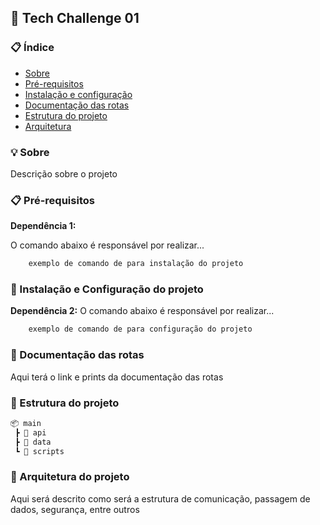 ## 🚀 Tech Challenge 01

### 📋 Índice
- [Sobre](#-sobre)
- [Pré-requisitos](#-pré-requisitos)
- [Instalação e configuração](#-instalação-e-configuração-do-projeto)
- [Documentação das rotas](#-documentação-das-rotas)
- [Estrutura do projeto](#-estrutura-do-projeto)
- [Arquitetura](#-arquitetura-do-projeto)


### 💡 Sobre
Descrição sobre o projeto

### 📋 Pré-requisitos
**Dependência 1:** 

O comando abaixo é responsável por realizar...

```bash 
    exemplo de comando de para instalação do projeto
```

### 🔧 Instalação e Configuração do projeto

**Dependência 2:** 
O comando abaixo é responsável por realizar...

```bash 
    exemplo de comando de para configuração do projeto
```

### 📔 Documentação das rotas
Aqui terá o link e prints da documentação das rotas

### 📂 Estrutura do projeto

``` bash
📦 main
 ┣ 📂 api
 ┣ 📂 data
 ┗ 📂 scripts
```

### 📐 Arquitetura do projeto

Aqui será descrito como será a estrutura de comunicação, passagem de dados, segurança, entre outros
